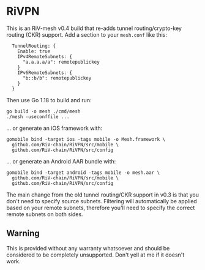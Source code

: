# RiVPN

This is an RiV-mesh v0.4 build that re-adds tunnel routing/crypto-key routing (CKR) support. Add a section to your `mesh.conf` like this:

```
  TunnelRouting: {
    Enable: true
    IPv4RemoteSubnets: {
      "a.a.a.a/a": remotepublickey
    }
    IPv6RemoteSubnets: {
      "b::b/b": remotepublickey
    }
  }
```

Then use Go 1.18 to build and run:
```
go build -o mesh ./cmd/mesh
./mesh -useconffile ...
```

... or generate an iOS framework with:

```
gomobile bind -target ios -tags mobile -o Mesh.framework \
  github.com/RiV-chain/RiVPN/src/mobile \
  github.com/RiV-chain/RiVPN/src/config
```

... or generate an Android AAR bundle with:

```
gomobile bind -target android -tags mobile -o mesh.aar \
  github.com/RiV-chain/RiVPN/src/mobile \
  github.com/RiV-chain/RiVPN/src/config
```

The main change from the old tunnel routing/CKR support in v0.3 is that you don't need to specify source subnets. Filtering will automatically be applied based on your remote subnets, therefore you'll need to specify the correct remote subnets on both sides.

## Warning

This is provided without any warranty whatsoever and should be considered to be completely unsupported. Don't yell at me if it doesn't work.